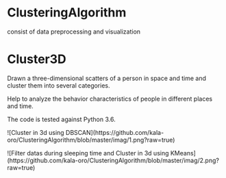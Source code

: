 # ClusteringAlgorithm
consist of data preprocessing and visualization
# Cluster3D
Drawn a three-dimensional scatters of a person in space and time and cluster them into several categories.
<p>Help to analyze the behavior characteristics of people in different places and time.
<p>The code is tested against Python 3.6.
<p>
![Cluster in 3d using DBSCAN](https://github.com/kala-oro/ClusteringAlgorithm/blob/master/imag/1.png?raw=true)
<p>
![Filter datas during sleeping time and Cluster in 3d using KMeans](https://github.com/kala-oro/ClusteringAlgorithm/blob/master/imag/2.png?raw=true)
